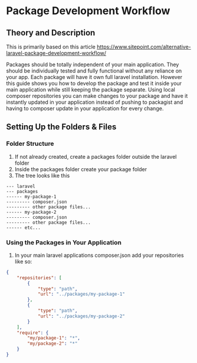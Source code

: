 # Package Development Workflow

## Theory and Description

This is primarily based on this article https://www.sitepoint.com/alternative-laravel-package-development-workflow/

Packages should be totally independent of your main application. They should be individually tested and fully functional without any reliance on your app. Each package will have it own full laravel installation. However this guide shows you how to develop the package and test it inside your main application while still keeping the package separate. Using local composer repositories you can make changes to your package and have it instantly updated in your application instead of pushing to packagist and having to composer update in your application for every change. 

## Setting Up the Folders & Files

### Folder Structure
1. If not already created, create a packages folder outside the laravel folder
1. Inside the packages folder create your package folder
1. The tree looks like this

```text
--- laravel
--- packages
------ my-package-1
--------- composer.json
--------- other package files...
------ my-package-2
--------- composer.json
--------- other package files...
------ etc...
```

### Using the Packages in Your Application
1. In your main laravel applications composer.json add your repositories like so:
```json
{
    "repositories": [
        {
            "type": "path",
            "url": "../packages/my-package-1"
        },
        {
            "type": "path",
            "url": "../packages/my-package-2"
        }
    ],
    "require": {
        "my/package-1": "*",
        "my/package-2": "*"
    }
}
```